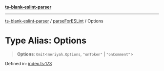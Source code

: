 [**ts-blank-eslint-parser**](../../../README.md)

***

[ts-blank-eslint-parser](../../../README.md) / [parseForESLint](../README.md) / Options

# Type Alias: Options

> **Options**: `Omit`\<`meriyah.Options`, `"onToken"` \| `"onComment"`\>

Defined in: [index.ts:173](https://github.com/Rel1cx/ts-blank-eslint-parser/blob/a4a041e415d0c6938bb1fffbf19edbd0f7ff281d/src/index.ts#L173)
